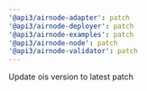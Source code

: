```yaml
---
'@api3/airnode-adapter': patch
'@api3/airnode-deployer': patch
'@api3/airnode-examples': patch
'@api3/airnode-node': patch
'@api3/airnode-validator': patch
---
```


Update ois version to latest patch
